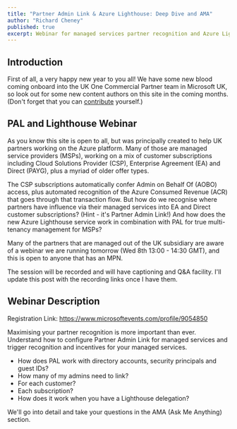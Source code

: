 ```yaml
---
title: "Partner Admin Link & Azure Lighthouse: Deep Dive and AMA"
author: "Richard Cheney"
published: true
excerpt: Webinar for managed services partner recognition and Azure Lighthouse based multi-tenancy access.
---
```


## Introduction

First of all, a very happy new year to you all! We have some new blood coming onboard into the UK One Commercial Partner team in Microsoft UK, so look out for some new content authors on this site in the coming months. (Don't forget that you can [contribute](https://azurecitadel.com/contributing) yourself.)

## PAL and Lighthouse Webinar

As you know this site is open to all, but was principally created to help UK partners working on the Azure platform. Many of those are managed service providers (MSPs), working on a mix of customer subscriptions including Cloud Solutions Provider (CSP), Enterprise Agreement (EA) and Direct (PAYG), plus a myriad of older offer types.

The CSP subscriptions automatically confer Admin on Behalf Of (AOBO) access, plus automated recognition of the Azure Consumed Revenue (ACR) that goes through that transaction flow. But how do we recognise where partners have influence via their managed services into EA and Direct customer subscriptions? (Hint - it's Partner Admin Link!) And how does the new Azure Lighthouse service work in combination with  PAL for true multi-tenancy management for MSPs?

Many of the partners that are managed out of the UK subsidiary are aware of a webinar we are running tomorrow (Wed 8th 13:00 - 14:30 GMT), and this is open to anyone that has an MPN.

The session will be recorded and will have captioning and Q&A facility. I'll update this post with the recording links once I have them.

## Webinar Description

Registration Link: <https://www.microsoftevents.com/profile/9054850>

Maximising your partner recognition is more important than ever. Understand how to configure Partner Admin Link for managed services and trigger recognition and incentives for your managed services.

* How does PAL work with directory accounts, security principals and guest IDs?
* How many of my admins need to link?
* For each customer?
* Each subscription?
* How does it work when you have a Lighthouse delegation?

We'll go into detail and take your questions in the AMA (Ask Me Anything) section.​
